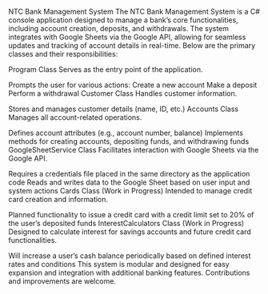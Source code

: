 NTC Bank Management System
The NTC Bank Management System is a C# console application designed to manage a bank’s core functionalities, including account creation, deposits, and withdrawals. The system integrates with Google Sheets via the Google API, allowing for seamless updates and tracking of account details in real-time. Below are the primary classes and their responsibilities:

Program Class
Serves as the entry point of the application.

Prompts the user for various actions:
Create a new account
Make a deposit
Perform a withdrawal
Customer Class
Handles customer information.

Stores and manages customer details (name, ID, etc.)
Accounts Class
Manages all account-related operations.

Defines account attributes (e.g., account number, balance)
Implements methods for creating accounts, depositing funds, and withdrawing funds
GoogleSheetService Class
Facilitates interaction with Google Sheets via the Google API.

Requires a credentials file placed in the same directory as the application code
Reads and writes data to the Google Sheet based on user input and system actions
Cards Class (Work in Progress)
Intended to manage credit card creation and information.

Planned functionality to issue a credit card with a credit limit set to 20% of the user’s deposited funds
InterestCalculators Class (Work in Progress)
Designed to calculate interest for savings accounts and future credit card functionalities.

Will increase a user’s cash balance periodically based on defined interest rates and conditions
This system is modular and designed for easy expansion and integration with additional banking features. Contributions and improvements are welcome.
 
 
